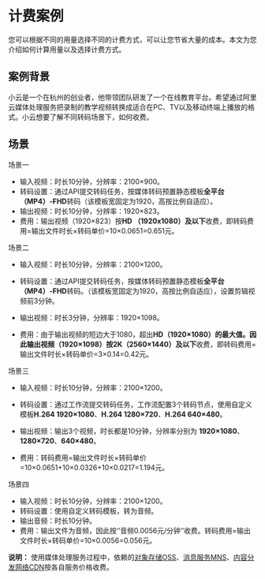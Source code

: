 # 计费案例

您可以根据不同的用量选择不同的计费方式，可以让您节省大量的成本。本文为您介绍如何计算用量以及选择计费方式。

## 案例背景

小云是一个在杭州的创业者，他带领团队研发了一个在线教育平台。希望通过阿里云媒体处理服务把录制的教学视频转换成适合在PC、TV以及移动终端上播放的格式。小云想要了解不同转码场景下，如何收费。

## 场景

场景一

-   输入视频：时长10分钟，分辨率：2100×900。
-   转码设置：通过API提交转码任务，按媒体转码预置静态模板**全平台（MP4）-FHD**转码（该模板宽固定为1920，高按比例自适应）。
-   输出视频：时长10分钟，分辨率：1920×823。
-   费用：输出视频（1920×823）按**HD （1920x1080）及以下**收费，即转码费用=输出文件时长×转码单价=10×0.0651=0.651元。

场景二

-   输入视频：时长10分钟，分辨率：2100×1200。
-   转码设置：通过API提交转码任务，按媒体转码预置静态模板**全平台（MP4）-FHD**转码。（该模板宽固定为1920，高按比例自适应），设置剪辑视频前3分钟。

-   输出视频：时长3分钟，分辨率：1920×1098。
-   费用：由于输出视频的短边大于1080，超出**HD（1920×1080）**的最大值。因此输出视频（1920×1098）按**2K（2560×1440）及以下**收费，即转码费用=输出文件时长×转码单价=3×0.14=0.42元。

场景三

-   输入视频：时长10分钟，分辨率：2100×1200。

-   转码设置：通过工作流提交转码任务，工作流配置3个转码节点，使用自定义模板**H.264 1920×1080**、**H.264 1280×720**、**H.264 640×480**。
-   输出视频：输出3个视频，时长都是10分钟，分辨率分别为 **1920×1080**、**1280×720**、**640×480**。
-   费用：转码费用=输出文件时长×转码单价=10×0.0651+10×0.0326+10×0.0217=1.194元。

场景四

-   输入视频：时长10分钟，分辨率：2100×1200。
-   转码设置：使用自定义转码模板，转为音频。
-   输出音频：时长10分钟。
-   费用：输出文件为音频，因此按‘’音频0.0056元/分钟‘’收费。转码费用=输出文件时长×转码单价=10×0.0056=0.056元。

**说明：** 使用媒体处理服务过程中，依赖的[对象存储OSS](https://www.aliyun.com/price/product#/oss/detail)、[消息服务MNS](https://www.aliyun.com/price/product#/mns/detail)、[内容分发网络CDN](https://www.aliyun.com/price/product#/cdn/detail)按各自服务价格收费。

